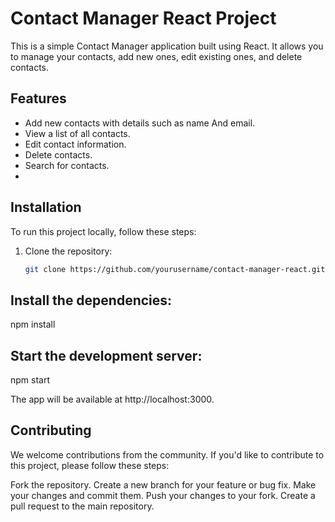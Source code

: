 # Contact Manager React Project

This is a simple Contact Manager application built using React. It allows you to manage your contacts, add new ones, edit existing ones, and delete contacts.

## Features

- Add new contacts with details such as name And email.
- View a list of all contacts.
- Edit contact information.
- Delete contacts.
- Search for contacts.
- 
## Installation

To run this project locally, follow these steps:

1. Clone the repository:
   ```sh
   git clone https://github.com/yourusername/contact-manager-react.git


## Install the dependencies:
npm install
## Start the development server:
npm start

The app will be available at http://localhost:3000.

## Contributing
We welcome contributions from the community. If you'd like to contribute to this project, please follow these steps:

Fork the repository.
Create a new branch for your feature or bug fix.
Make your changes and commit them.
Push your changes to your fork.
Create a pull request to the main repository.
